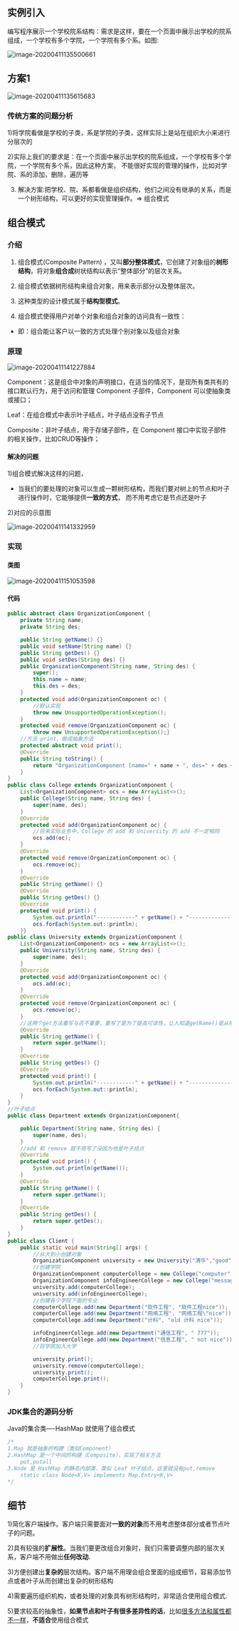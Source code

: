 ## 实例引入



编写程序展示一个学校院系结构：需求是这样，要在一个页面中展示出学校的院系
组成，一个学校有多个学院，一个学院有多个系。如图:

![image-20200411135500661]( Untitled.assets\image-20200411135500661.png)



## 方案1



![image-20200411135615683]( Untitled.assets\image-20200411135615683.png)

### 传统方案的问题分析

1)将学院看做是学校的子类，系是学院的子类，这样实际上是站在组织大小来进行分层次的

2)实际上我们的要求是：在一个页面中展示出学校的院系组成，一个学校有多个学院，一个学院有多个系，因此这种方案， 不能很好实现的管理的操作，比如对学院、系的添加，删除，遍历等

3) 解决方案:把学校、院、系都看做是组织结构，他们之间没有继承的关系，而是一个树形结构，可以更好的实现管理操作。=> 组合模式



## 组合模式

### 介绍

1) 组合模式(Composite Pattern) ，又叫**部分整体模式**，它创建了对象组的**树形结构**，将对象**组合成**树状结构以表示“整体部分”的层次关系。

2) 组合模式依据树形结构来组合对象，用来表示部分以及整体层次。

3) 这种类型的设计模式属于**结构型模式**。

4) 组合模式使得用户对单个对象和组合对象的访问具有一致性：

* 即：组合能让客户以一致的方式处理个别对象以及组合对象



### 原理



![image-20200411141227884]( Untitled.assets\image-20200411141227884.png)



Component：这是组合中对象的声明接口，在适当的情况下，是现所有类共有的接口默认行为，用于访问和管理 Component 子部件，Component 可以使抽象类或接口；

Leaf：在组合模式中表示叶子结点，叶子结点没有子节点

Composite：非叶子结点，用于存储子部件，在 Component 接口中实现子部件的相关操作，比如CRUD等操作；

#### 解决的问题

1)组合模式解决这样的问题，

* 当我们的要处理的对象可以生成一颗树形结构，而我们要对树上的节点和叶子进行操作时，它能够提供**一致的方式**， 而不用考虑它是节点还是叶子

2)对应的示意图

![image-20200411141332959]( Untitled.assets\image-20200411141332959.png)



### 实现

#### 类图



![image-20200411151053598]( Untitled.assets\image-20200411151053598.png)





#### 代码

```java
public abstract class OrganizationComponent {
    private String name;
    private String des;

    public String getName() {}
    public void setName(String name) {}
    public String getDes() {}
    public void setDes(String des) {}
    public OrganizationComponent(String name, String des) {
        super();
        this.name = name;
        this.des = des;
    }
    protected void add(OrganizationComponent oc) {
        //默认实现
        throw new UnsupportedOperationException();
    }
    protected void remove(OrganizationComponent oc) {
        throw new UnsupportedOperationException();}
    //方法 print，做成抽象方法
    protected abstract void print();
    @Override
    public String toString() {
        return "OrganizationComponent [name=" + name + ", des=" + des + "]";
    }	
}
public class College extends OrganizationComponent {
    List<OrganizationComponent> ocs = new ArrayList<>();
    public College(String name, String des) {
        super(name, des);
    }
    @Override
    protected void add(OrganizationComponent oc) {
        //将来实际业务中，College 的 add 和 University 的 add 不一定相同
        ocs.add(oc);
    }
    @Override
    protected void remove(OrganizationComponent oc) {
        ocs.remove(oc);
    }
    @Override
    public String getName() {}
    @Override
    public String getDes() {}
    @Override
    protected void print() {
        System.out.println("------------" + getName() + "-----------------");
        ocs.forEach(System.out::println);
    }}
public class University extends OrganizationComponent {
    List<OrganizationComponent> ocs = new ArrayList<>();
    public University(String name, String des) {
        super(name, des);
    }
    @Override
    protected void add(OrganizationComponent oc) {
        ocs.add(oc);
    }
    @Override
    protected void remove(OrganizationComponent oc) {
        ocs.remove(oc);
    }
    //这两个get方法重写与否不重要，重写了是为了提高可读性，让人知道getName()是从哪里来的
    @Override
    public String getName() {
        return super.getName();
    }
    @Override
    public String getDes() {}
    @Override
    protected void print() {
        System.out.println("------------" + getName() + "-----------------");
        ocs.forEach(System.out::println);
    }
}
//叶子结点
public class Department extends OrganizationComponent{

	public Department(String name, String des) {
		super(name, des);
	}
	//add 和 remove 就不用写了没因为他是叶子结点
	@Override
	protected void print() {
		System.out.println(getName());
	}
	@Override
	public String getName() {
		return super.getName();
	}
	@Override
	public String getDes() {
		return super.getDes();
	}
}
public class Client {
    public static void main(String[] args) {
        //从大到小创建对象
        OrganizationComponent university = new University("清华","good");
        //创建学院
        OrganizationComponent computerCollege = new College("computer","i'm computer college");
        OrganizationComponent infoEngineerCollege = new College("message","i'm computer college");
        university.add(computerCollege);
        university.add(infoEngineerCollege);
        //创建各个学院下面的专业
        computerCollege.add(new Department("软件工程", "软件工程nice"));
        computerCollege.add(new Department("网络工程", "网络工程\"nice"));
        computerCollege.add(new Department("计科", "old 计科 nice"));

        infoEngineerCollege.add(new Department("通信工程", " 777"));
        infoEngineerCollege.add(new Department("信息工程", " not nice"));
        //将学院加入大学

        university.print();
        university.remove(computerCollege);
        university.print();
        computerCollege.print();
    }
}
```

### JDK集合的源码分析

Java的集合类—-HashMap 就使用了组合模式

```java
/*
1.Map 就是抽象的构建（类似Component）
2.HashMap 是一个中间的构建（Composite），实现了相关方法
	put,putall
3.Node 是 HashMap 的静态内部类，类似 Leaf 叶子结点，这里就没有put,remove
	static class Node<K,V> implements Map.Entry<K,V>
*/
```



## 细节

1)简化客户端操作。客户端只需要面对**一致的对象**而不用考虑整体部分或者节点叶子的问题。

2)具有较强的**扩展性**。当我们要更改组合对象时，我们只需要调整内部的层次关系，客户端不用做出**任何改动.**

3)方便创建出**复杂的**层次结构。客户端不用理会组合里面的组成细节，容易添加节点或者叶子从而创建出复杂的树形结构

4)需要遍历组织机构，或者处理的对象具有树形结构时，非常适合使用组合模式.

5)要求较高的抽象性，**如果节点和叶子有很多差异性的话**，比如<u>很多方法和属性都不一样</u>，**不适合**使用组合模式